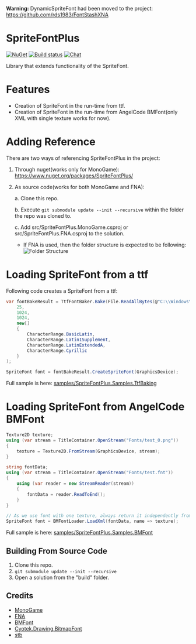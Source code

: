 **Warning:** DynamicSpriteFont had been moved to the project: https://github.com/rds1983/FontStashXNA

# SpriteFontPlus
[![NuGet](https://img.shields.io/nuget/v/SpriteFontPlus.svg)](https://www.nuget.org/packages/SpriteFontPlus/) [![Build status](https://ci.appveyor.com/api/projects/status/2mbacxymarcxq4we?svg=true)](https://ci.appveyor.com/project/RomanShapiro/spritefontplus) [![Chat](https://img.shields.io/discord/628186029488340992.svg)](https://discord.gg/ZeHxhCY)

Library that extends functionality of the SpriteFont.

# Features
* Creation of SpriteFont in the run-time from ttf.
* Creation of SpriteFont in the run-time from AngelCode BMFont(only XML with single texture works for now).

# Adding Reference
There are two ways of referencing SpriteFontPlus in the project:
1. Through nuget(works only for MonoGame): https://www.nuget.org/packages/SpriteFontPlus/
2. As source code(works for both MonoGame and FNA):
    
    a. Clone this repo.
    
    b. Execute `git submodule update --init --recursive` within the folder the repo was cloned to.
    
    c. Add src/SpriteFontPlus.MonoGame.csproj or src/SpriteFontPlus.FNA.csproj to the solution.

      * If FNA is used, then the folder structure is expected to be following: ![Folder Structure](/images/FolderStructure.png)
            
# Loading SpriteFont from a ttf
Following code creates a SpriteFont from a ttf:
```c#
var fontBakeResult = TtfFontBaker.Bake(File.ReadAllBytes(@"C:\\Windows\\Fonts\arial.ttf"),
	25,
	1024,
	1024,
	new[]
	{
		CharacterRange.BasicLatin,
		CharacterRange.Latin1Supplement,
		CharacterRange.LatinExtendedA,
		CharacterRange.Cyrillic
	}
);

SpriteFont font = fontBakeResult.CreateSpriteFont(GraphicsDevice);
```
Full sample is here:
[samples/SpriteFontPlus.Samples.TtfBaking](samples/SpriteFontPlus.Samples.TtfBaking)


# Loading SpriteFont from AngelCode BMFont
```c#
Texture2D texture;
using (var stream = TitleContainer.OpenStream("Fonts/test_0.png"))
{
	texture = Texture2D.FromStream(GraphicsDevice, stream);
}

string fontData;
using (var stream = TitleContainer.OpenStream("Fonts/test.fnt"))
{
	using (var reader = new StreamReader(stream))
	{
		fontData = reader.ReadToEnd();
	}
}

// As we use font with one texture, always return it independently from requested name
SpriteFont font = BMFontLoader.LoadXml(fontData, name => texture);
```

Full sample is here:
[samples/SpriteFontPlus.Samples.BMFont](samples/SpriteFontPlus.Samples.BMFont)

## Building From Source Code
1. Clone this repo.
2. `git submodule update --init --recursive`
3. Open a solution from the "build" folder.

## Credits
* [MonoGame](http://www.monogame.net/)
* [FNA](https://github.com/FNA-XNA/FNA)
* [BMFont](https://www.angelcode.com/products/bmfont/)
* [Cyotek.Drawing.BitmapFont](https://github.com/cyotek/Cyotek.Drawing.BitmapFont)
* [stb](https://github.com/nothings/stb)
